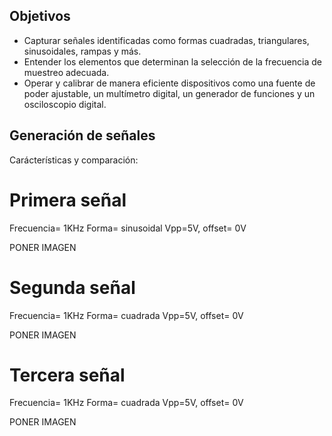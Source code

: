 ## Objetivos
- Capturar señales identificadas como formas cuadradas, triangulares, sinusoidales, rampas y más.
- Entender los elementos que determinan la selección de la frecuencia de muestreo adecuada.
- Operar y calibrar de manera eficiente dispositivos como una fuente de poder ajustable, un multímetro digital, un generador de funciones y un osciloscopio digital.


## Generación de señales

Carácterísticas y comparación:
# Primera señal
Frecuencia= 1KHz
Forma= sinusoidal
Vpp=5V, offset= 0V

PONER IMAGEN



# Segunda señal
Frecuencia= 1KHz
Forma= cuadrada
Vpp=5V, offset= 0V

PONER IMAGEN



# Tercera señal
Frecuencia= 1KHz
Forma= cuadrada
Vpp=5V, offset= 0V

PONER IMAGEN
